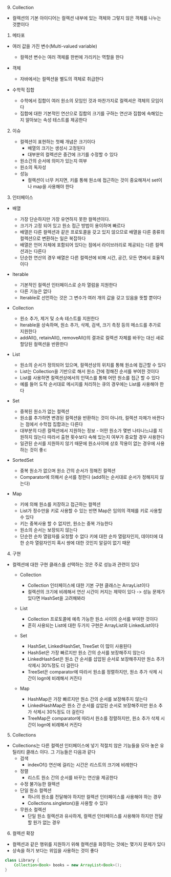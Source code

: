 9. Collection
- 컬렉션의 기본 아이디어는 컬렉션 내부에 있는 객체와 그렇지 않은 객체를 나누는 것뿐이다

1. 메타포
- 여러 값을 가진 변수(Multi-valued variable)
    - 컬렉션 변수는 여러 객체를 한번에 가리키는 역할을 한다

- 객체
    - 자바에서는 컬렉션을 별도의 객체로 취급한다
    
- 수학적 집합
    - 수학에서 집합이 여러 원소의 모임인 것과 마찬가지로 컬렉셔은 객체의 모임이다
    - 집합에 대한 기본적인 연산으로 집합의 크기를 구하는 연산과 집합에 속해있는지 알아보는 속성 테스트를 제공한다

2. 이슈
    - 컬렉션이 표현하는 첫째 개념은 크기이다
        - 배열의 크기는 생성시 고정된다
        - 대부분의 컬렉션은 중간에 크기를 수정할 수 있다
    - 원소간의 순서에 의미가 있는지 여부
    - 원소의 독자성
    - 성능
        - 컬렉션이 너무 커지면, 키를 통해 원소에 접근하는 것이 중요해져서 set이나 map을 사용해야 한다
    
3. 인터페이스
- 배열
    - 가장 단순하지만 가장 유연하지 못한 컬렉션이다. 
    - 크기가 고정 되어 있고 원소 접근 방법이 용이하며 빠르다
    - 배열은 다른 컬렉션과 같은 프로토콜을 갖고 있지 않으므로 배열을 다른 종류의 컬렉션으로 변환하는 일은 복잡하다
    - 배열은 언어 자체에 포함되어 있다는 점에서 라이브러리로 제공되는 다른 컬렉션과는 다른다
    - 단순한 연산의 경우 배열은 다른 컬렉션에 비해 시간, 공간, 모든 면에서 효율적이다

- Iterable
    - 기본적인 컬렉션 인터페이스로 순차 열럼을 지원한다 
    - 다른 기능은 없다
    - Iterable로 선언하는 것은 그 변수가 여러 개의 값을 갖고 있음을 뜻할 뿐이다

- Collection
    - 원소 추가, 제거 및 소속 테스트를 지원한다
    - Iterable을 상속하며, 원소 추가, 삭제, 검색, 크기 측정 등의 메소드를 추가로 지원한다
    - addAll(), retainAll(), removeAll()의 결과로 컬렉션 자체를 바꾸는 대신 새로 할당된 컬렉션을 반환한다

- List
    - 원소의 순서가 정의되어 있으며, 컬렉션상의 위치를 통해 원소에 접근할 수 있다
    - List는 Collection을 기반으로 해서 원소 간에 정해진 순서를 부여한 것이다
    - List를 사용하면 컬렉션상에서의 인덱스를 통해 어떤 원소를 접근 할 수 있다
    - 예를 들어 도착 순서대로 메시지를 처리하는 큐의 경우에는 List를 사용해야 한다

- Set
    - 중복된 원소가 없는 컬렉션
    - 원소를 추가하면 변경된 컬렉션을 반환하는 것이 아니라, 컬렉션 자체가 바뀐다는 점에서 수학접 집합과는 다른다
    - 대부분의 다른 컬렉션에서 지원하는 정보 - 어떤 원소가 몇번 나타나느냐를 지원하지 않는다
      따라서 출현 횟수보다 속해 있는지 여부가 중요할 경우 사용한다
    - 일관된 순서를 지원하지 않기 때문에 원소사이에 상호 작용이 없는 경우에 사용하는 것이 좋ㄷ

- SortedSet
    - 중복 원소가 없으며 원소 간의 순서가 정해진 컬렉션
    - Comparator에 의해서 순서를 정한다 (add하는 순서대로 순서가 정해지지 않는다)

- Map
    - 키에 의해 원소를 저장하고 접근하는 컬렉션
    - List가 정수만을 키로 사용할 수 있는 반면 Map은 임의의 객체를 키로 사용할 수 있다
    - 키는 중복사용 할 수 없지만, 원소는 중복 가능한다
    - 원소의 순서는 보장되지 않는다
    - 단순한 순차 열람자를 요청할 수 없다 
      키에 대한 순차 열람자인지, 데이터에 대한 순차 열람자인지 혹시 쌍에 대한 것인지 알길이 없기 때문

4. 구현
- 컬렉션에 대한 구현 클래스를 선택하는 것은 주로 성능과 관련이 있다
    - Collection
        - Collection 인터페이스에 대한 기본 구현 클래스는 ArrayList이다
        - 컬렉션의 크기에 비례해서 연산 시간이 커지는 제약이 있다 -> 성능 문제가 있다면 HashSet을 고려해봐라
    
    - List
        - Collection 프로토콜에 예측 가능한 원소 사이의 순서를 부여한 것이다
        - 흔히 사용되는 List에 대한 두가지 구현은 ArrayList와 LinkedList이다
    
    - Set
        - HashSet, LinkedHashSet, TreeSet 이 많이 사용된다
        - HashSet은 가장 빠르지만 원소 간의 순서를 보장해주지 않는다
        - LinkedHashSet은 원소 간 순서를 삽압된 순서로 보장해주지만 원소 추가 삭제시 30%정도 더 걸린다
        - TreeSet은 comparator에 따라서 원소를 정렬하지만, 원소 추가 삭제 시간이 logn에 비례해서 커진다
    
    - Map
        - HashMap은 가장 빠르지만 원소 간의 순서를 보장해주지 않는다
        - LinkedHashMap은 원소 간 순서를 삽압된 순서로 보장해주지만 원소 추가 삭제시 30%정도 더 걸린다
        - TreeMap은 comparator에 따라서 원소를 정렬하지만, 원소 추가 삭제 시간이 logn에 비례해서 커진다

5. Collections
- Collections는 다른 컬렉션 인터페이스에 넣기 적절치 않은 기능들을 모아 놓은 유틸리티 클래스 이다. 그 기능들은 다음과 같다
    -  검색
        - indexOf() 연산에 걸리는 시간은 리스트의 크기에 비례한다
    - 정렬
        - 리스트 원소 간의 순서를 바꾸는 연산을 제공한다
    - 수정 불가능한 컬렉션
    - 단일 원소 컬렉션
        - 하나의 원소를 전달해야 하지만 컬렉션 인터페이스를 사용해야 하는 경우
        - Collections.singleton()을 사용할 수 있다
    - 무원소 컬렉션
        - 단일 원소 컬렉션과 유사하게, 컬렉션 인터페이스를 사용해야 하지만 전달할 원가 없는 경우

6. 컬렉션 확장
- 컬렉션과 같은 행위를 지원하기 위해 컬렉션을 화장하는 것에는 몇가지 문제가 있다
- 상속을 하기 보다는 위임을 사용하는 것이 좋다
```java
class Library {
    Collection<Book> books = new ArrayList<Book>();
}
```